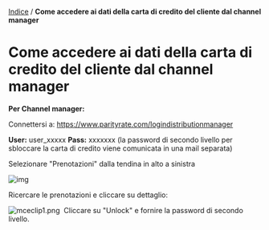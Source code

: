 [Indice](index.html) / **Come accedere ai dati della carta di credito del cliente dal channel manager**

# Come accedere ai dati della carta di credito del cliente dal channel manager

**Per Channel manager:**

Connettersi a:
https://www.parityrate.com/logindistributionmanager

**User:** user_xxxxx **Pass:** xxxxxxx
(la password di secondo livello per sbloccare la carta di credito viene comunicata in una mail separata)

Selezionare "Prenotazioni" dalla tendina in alto a sinistra

![img](https://quovai.zendesk.com/attachments/token/PrvEpPqN0BoYb5JPgqqFbTuD4/?name=inline377078217.png) 

Ricercare le prenotazioni e cliccare su dettaglio:

![mceclip1.png](https://quovai.zendesk.com/hc/article_attachments/360005180077/mceclip1.png)
​
Cliccare su "Unlock" e fornire la password di secondo livello.